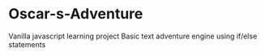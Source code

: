 # Oscar-s-Adventure
Vanilla javascript learning project
Basic text adventure engine using if/else statements
